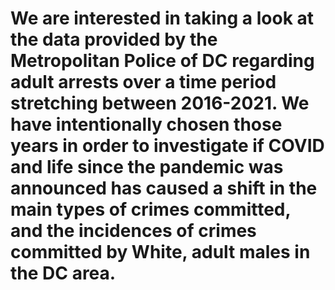 # We are interested in taking a look at the data provided by the Metropolitan Police of DC regarding adult arrests over a time period stretching between 2016-2021. We have intentionally chosen those years in order to investigate if COVID and life since the pandemic was announced has caused a shift in the main types of crimes committed, and the incidences of crimes committed by White, adult males in the DC area. 
